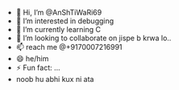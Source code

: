 - 👋 Hi, I’m @AnShTiWaRi69
- 👀 I’m interested in debugging
- 🌱 I’m currently learning C
- 💞️ I’m looking to collaborate on jispe b krwa lo..
- 📫  reach me @+9170007216991
- 😄 he/him
- ⚡ Fun fact: ...
- noob hu abhi kux ni ata

<!---
AnShTiWaRi69/AnShTiWaRi69 is a ✨ special ✨ repository because its `README.md` (this file) appears on your GitHub profile.
You can click the Preview link to take a look at your changes.
--->
